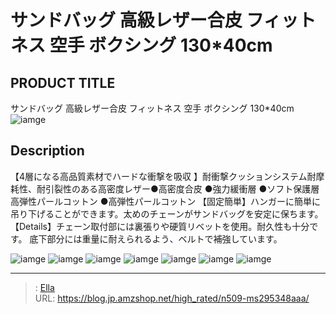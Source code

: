 # サンドバッグ 高級レザー合皮 フィットネス 空手 ボクシング 130*40cm


## PRODUCT TITLE 

サンドバッグ 高級レザー合皮 フィットネス 空手 ボクシング 130*40cm![iamge](https://b2bfiles1.gigab2b.cn/image/wkseller/305/20220920_f9cdfbab033bb2698f2afe403f1411c6.jpg)

## Description

【4層になる高品質素材でハードな衝撃を吸収 】耐衝撃クッションシステム耐摩耗性、耐引裂性のある高密度レザー●高密度合皮     ●強力緩衝層    ●ソフト保護層   高弾性パールコットン ●高弾性パールコットン
【固定簡単】ハンガーに簡単に吊り下げることができます。太めのチェーンがサンドバッグを安定に保ちます。
【Details】チェーン取付部には裏張りや硬質リベットを使用。耐久性も十分です。 底下部分には重量に耐えられるよう、ベルトで補強しています。







![iamge](https://b2bfiles1.gigab2b.cn/image/wkseller/305/20220920_da0e8805ee466c724fe3ced22d237855.jpg)
![iamge](https://b2bfiles1.gigab2b.cn/image/wkseller/305/20220920_3cbf63fa57d3343d791eba469ccaec5d.jpg)
![iamge](https://b2bfiles1.gigab2b.cn/image/wkseller/305/20220920_2ec6c68b17f7d502a8350e46c0fcf0ce.jpg)
![iamge](https://b2bfiles1.gigab2b.cn/image/wkseller/305/20220920_d4da928b7ceb9cbcfdf39443b3cc60f0.jpg)
![iamge](https://b2bfiles1.gigab2b.cn/image/wkseller/305/20220920_ae6c64704ce5a86b585d1ef320135aa6.jpg)
![iamge](https://b2bfiles1.gigab2b.cn/image/wkseller/305/20220920_a1bb01a13cca18f824347eb7ded0671e.jpg)
![iamge](https://b2bfiles1.gigab2b.cn/image/wkseller/305/20220920_d13de3b73471f93e1bf3045a84a16917.jpg)


---

> : [Ella](https://blog.jp.amzshop.net/)  
> URL: https://blog.jp.amzshop.net/high_rated/n509-ms295348aaa/  

